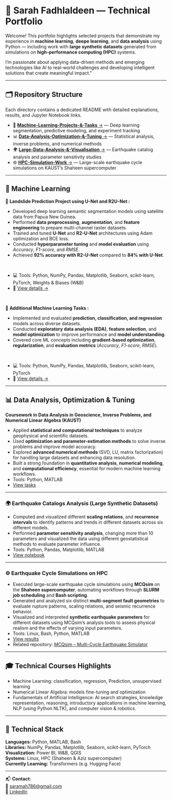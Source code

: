 # 🌟 Sarah Fadhlaldeen — Technical Portfolio

Welcome! This portfolio highlights selected projects that demonstrate my experience in **machine learning**, **deepe learning**, and **data analysis** using Python — including work with **large synthetic datasets** generated from simulations on **high-performance computing (HPC)** systems.

I’m passionate about applying data-driven methods and emerging technologies like AI to real-world challenges and developing intelligent solutions that create meaningful impact."

---

## 🗂️ Repository Structure

Each directory contains a dedicated README with detailed explanations, results, and  Jupyter Notebook links.

- 🧠 [**Machine-Learning-Projects-&-Tasks** →](./Machine-Learning-Projects-&-Tasks) — Deep learning segmentation, predictive modeling, and experiment tracking  
- 📊 [**Data-Analysis-Optimization-&-Tuning** →](./Data-Analysis-Optimization-&-Tuning) — Statistical analysis, inverse problems, and numerical methods  
- 🌍 [**Large-Data-Analysis-&-Visualisation** →](./Large-Data-Analysis-&-Visualisation) — Earthquake catalog analysis and parameter sensitivity studies  
- ⚙️ [**HPC-Simulation-Work** →](./HPC-Simulation-Work) — Large-scale earthquake cycle simulations on KAUST’s Shaheen supercomputer

---

## 🧠 Machine Learning

🧩 **Landslide Prediction Project using U-Net and R2U-Net :**  
- Developed deep learning semantic segmentation models using satellite data from Papua New Guinea.  
- Performed **data preprocessing**, **augmentation**, and **feature engineering** to prepare multi-channel raster datasets.  
- Trained and tuned **U-Net** and **R2-U-Net** architectures using Adam optimization and BCE loss.  
- Conducted **hyperparameter tuning** and **model evaluation** using *Accuracy*, *F1-score*, and *RMSE*.  
- Achieved **92% accuracy with R2-U-Net** compared to **84% with U-Net**. 

<br>

- 💻 Tools: Python, NumPy, Pandas, Matplotlib, Seaborn, scikit-learn, PyTorch, Weights & Biases (W&B)  
- 🔗 [View details →](./Machine-Learning-Projects-&-Tasks)

<br>

🧩 **Additional Machine Learning Tasks :**  
- Implemented and evaluated **prediction, classification, and regression** models across diverse datasets.  
- Conducted **exploratory data analysis (EDA)**, **feature selection**, and **model optimization** to improve performance and **model understanding**.  
- Covered core ML concepts including **gradient-based optimization**, **regularization**, and **evaluation metrics** (*Accuracy*, *F1-score*, *RMSE*). 

<br>

- 💻 Tools: Python, NumPy, Pandas, Matplotlib, Seaborn, scikit-learn, PyTorch  
- 🔗 [View details →](./Machine-Learning-Projects-&-Tasks)

---


## 📊 Data Analysis, Optimization & Tuning

**Coursework in Data Analysis in Geoscience, Inverse Problems, and Numerical Linear Algebra (KAUST)**  
- Applied **statistical and computational techniques** to analyze geophysical and scientific datasets.  
- Used **optimization and parameter-estimation methods** to solve inverse problems and improve model accuracy.  
- Explored **advanced numerical methods** (SVD, LU, matrix factorization) for handling large datasets and enhancing data resolution.  
- Built a strong foundation in **quantitative analysis**, **numerical modeling**, and **computational efficiency**, essential for modern machine learning workflows.
- Tools: Python, MATLAB 
- [View tasks](./Data-Analysis-Optimization-&-Tuning)

---

### 🌍 Earthquake Catalogs Analysis (Large Synthetic Datasets) 
- Computed and visualized different **scaling relations**, and **recurrence intervals** to identify patterns and trends in different datasets across six different models.
- Performed **parameter sensitivity analysis**, changing more than 10 parameters and visualized the data using different geostatistical methods to evaluate parameter influence.
- Tools: Python, Pandas, Matplotlib, MATLAB
- [View notebook](./Large-Data-Analysis-&-Visualisation)

---

### ⚙️ Earthquake Cycle Simulations on HPC
- Executed large-scale earthquake cycle simulations using **MCQsim** on the **Shaheen supercomputer**, automating workflows through **SLURM job scheduling** and **Bash scripting**.  
- Generated and analyzed six distinct **multi-segment fault geometries** to evaluate rupture patterns, scaling relations, and seismic recurrence behavior.  
- Visualized and interpreted **synthetic earthquake parameters** for different datasets using MCQsim’s analysis tools to assess physical realism and the effects of varying input parameters.  
- Tools: Linux, Bash, Python, MATLAB  
- [View results](./HPC-Simulation-Work)  
- Related repository: [MCQsim – Multi-Cycle Earthquake Simulator](https://github.com/kaust-geomechanics/MCQsim)

---

## 🎓 Technical Courses Highlights
- Machine Learning: classification, regression, Prediction, unsupervised learning
- Numerical Linear Algebra: models fine-tuning and optimization
- Fundamentals of Artificial Intelligence: AI search strategies, knowledge representation, reasoning, introductory applications in machine learning, NLP (using Python NLTK), and computer vision & robotics.

---

## 🧰 Technical Stack
**Languages:** Python, MATLAB, Bash  
**Libraries:** NumPy, Pandas, Matplotlib, Seaborn, scikit-learn, PyTorch  
**Visualization:** Power BI, W&B, QGIS  
**Systems:** Linux, HPC (Shaheen & Aziz supercomputer)  
**Currently Learning:** Transformers (e.g. Hugging Face)

---

📬 **Contact:**  
📧 [saramah786@gmail.com](mailto:saramah786@gmail.com)  
🔗 [LinkedIn](https://www.linkedin.com/in/sarah-fadhlaldeen)
